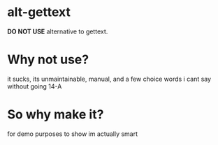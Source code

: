 # alt-gettext
**DO NOT USE** alternative to gettext.

# Why not use?
it sucks, its unmaintainable, manual, and a few choice words i cant say without going 14-A

# So why make it?
for demo purposes to show im actually smart
